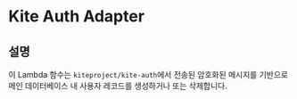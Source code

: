 # Kite Auth Adapter

## 설명

이 Lambda 함수는 `kiteproject/kite-auth`에서 전송된 암호화된 메시지를 기반으로 메인 데이터베이스 내 사용자 레코드를 생성하거나 또는 삭제합니다.